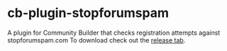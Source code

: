 cb-plugin-stopforumspam
=======================

A plugin for Community Builder that checks registration attempts against stopforumspam.com
To download check out the [release tab](https://github.com/c-schmitz/cb-plugin-stopforumspam/releases).
